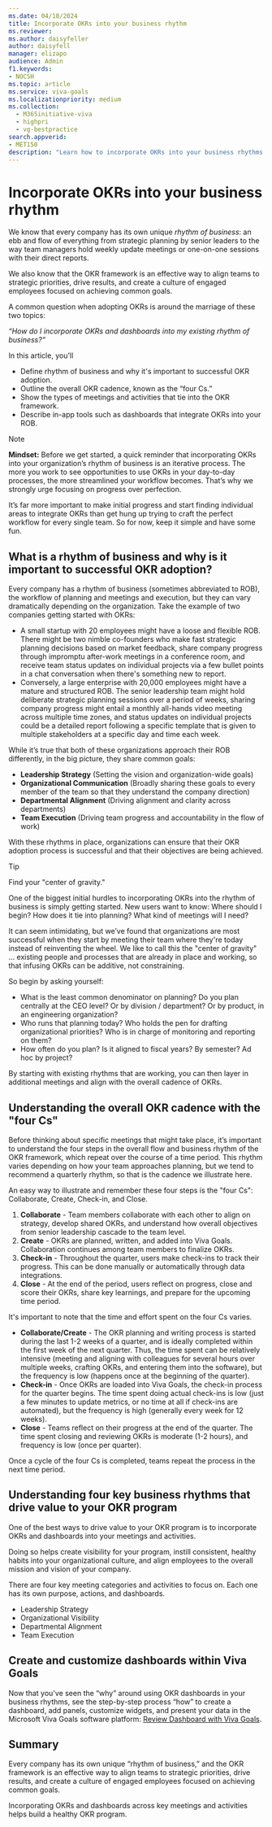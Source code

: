 ```yaml
---
ms.date: 04/18/2024
title: Incorporate OKRs into your business rhythm
ms.reviewer: 
ms.author: daisyfeller
author: daisyfell
manager: elizapo
audience: Admin
f1.keywords:
- NOCSH
ms.topic: article
ms.service: viva-goals
ms.localizationpriority: medium
ms.collection:
  - M365initiative-viva
  - highpri
  - vg-bestpractice
search.appverid:
- MET150
description: "Learn how to incorporate OKRs into your business rhythms for a healthy OKR program."
---
```


# Incorporate OKRs into your business rhythm

We know that every company has its own unique *rhythm of business*: an ebb and flow of everything from strategic planning by senior leaders to the way team managers hold weekly update meetings or one-on-one sessions with their direct reports.

We also know that the OKR framework is an effective way to align teams to strategic priorities, drive results, and create a culture of engaged employees focused on achieving common goals.

A common question when adopting OKRs is around the marriage of these two topics:

*“How do I incorporate OKRs and dashboards into my existing rhythm of business?”*

In this article, you'll

- Define rhythm of business and why it's important to successful OKR adoption.
- Outline the overall OKR cadence, known as the “four Cs.”
- Show the types of meetings and activities that tie into the OKR framework.
- Describe in-app tools such as dashboards that integrate OKRs into your ROB.

> [!NOTE]
> **Mindset:** Before we get started, a quick reminder that incorporating OKRs into your organization’s rhythm of business is an iterative process. The more you work to see opportunities to use OKRs in your day-to-day processes, the more streamlined your workflow becomes. That’s why we strongly urge focusing on progress over perfection.
>
> It’s far more important to make initial progress and start finding individual areas to integrate OKRs than get hung up trying to craft the perfect workflow for every single team. So for now, keep it simple and have some fun.

## What is a rhythm of business and why is it important to successful OKR adoption?

Every company has a rhythm of business (sometimes abbreviated to ROB), the workflow of planning and meetings and execution, but they can vary dramatically depending on the organization. Take the example of two companies getting started with OKRs:

- A small startup with 20 employees might have a loose and flexible ROB. There might be two nimble co-founders who make fast strategic planning decisions based on market feedback, share company progress through impromptu after-work meetings in a conference room, and receive team status updates on individual projects via a few bullet points in a chat conversation when there's something new to report.
- Conversely, a large enterprise with 20,000 employees might have a mature and structured ROB. The senior leadership team might hold deliberate strategic planning sessions over a period of weeks, sharing company progress might entail a monthly all-hands video meeting across multiple time zones, and status updates on individual projects could be a detailed report following a specific template that is given to multiple stakeholders at a specific day and time each week.

While it’s true that both of these organizations approach their ROB differently, in the big picture, they share common goals:

- **Leadership Strategy** (Setting the vision and organization-wide goals)
- **Organizational Communication** (Broadly sharing these goals to every member of the team so that they understand the company direction)
- **Departmental Alignment** (Driving alignment and clarity across departments)
- **Team Execution** (Driving team progress and accountability in the flow of work)

With these rhythms in place, organizations can ensure that their OKR adoption process is successful and that their objectives are being achieved.

> [!TIP]
> Find your "center of gravity."

One of the biggest initial hurdles to incorporating OKRs into the rhythm of business is simply getting started. New users want to know: Where should I begin? How does it tie into planning? What kind of meetings will I need?

It can seem intimidating, but we’ve found that organizations are most successful when they start by meeting their team where they're today instead of reinventing the wheel. We like to call this the "center of gravity" ... existing people and processes that are already in place and working, so that infusing OKRs can be additive, not constraining.

So begin by asking yourself:

- What is the least common denominator on planning? Do you plan centrally at the CEO level? Or by division / department? Or by product, in an engineering organization?  
- Who runs that planning today? Who holds the pen for drafting organizational priorities? Who is in charge of monitoring and reporting on them?  
- How often do you plan? Is it aligned to fiscal years? By semester? Ad hoc by project?

By starting with existing rhythms that are working, you can then layer in additional meetings and align with the overall cadence of OKRs.

## Understanding the overall OKR cadence with the "four Cs"

Before thinking about specific meetings that might take place, it’s important to understand the four steps in the overall flow and business rhythm of the OKR framework, which repeat over the course of a time period. This rhythm varies depending on how your team approaches planning, but we tend to recommend a quarterly rhythm, so that is the cadence we illustrate here.  

An easy way to illustrate and remember these four steps is the "four Cs": Collaborate, Create, Check-in, and Close.

1. **Collaborate** - Team members collaborate with each other to align on strategy, develop shared OKRs, and understand how overall objectives from senior leadership cascade to the team level.
1. **Create** - OKRs are planned, written, and added into Viva Goals. Collaboration continues among team members to finalize OKRs.
1. **Check-in** - Throughout the quarter, users make check-ins to track their progress. This can be done manually or automatically through data integrations.
1. **Close** - At the end of the period, users reflect on progress, close and score their OKRs, share key learnings, and prepare for the upcoming time period.

It's important to note that the time and effort spent on the four Cs varies.

- **Collaborate/Create** - The OKR planning and writing process is started during the last 1-2 weeks of a quarter, and is ideally completed within the first week of the next quarter. Thus, the time spent can be relatively intensive (meeting and aligning with colleagues for several hours over multiple weeks, crafting OKRs, and entering them into the software), but the frequency is low (happens once at the beginning of the quarter).
- **Check-in** - Once OKRs are loaded into Viva Goals, the check-in process for the quarter begins. The time spent doing actual check-ins is low (just a few minutes to update metrics, or no time at all if check-ins are automated), but the frequency is high (generally every week for 12 weeks).
- **Close** - Teams reflect on their progress at the end of the quarter. The time spent closing and reviewing OKRs is moderate (1-2 hours), and frequency is low (once per quarter).

Once a cycle of the four Cs is completed, teams repeat the process in the next time period.

## Understanding four key business rhythms that drive value to your OKR program

One of the best ways to drive value to your OKR program is to incorporate OKRs and dashboards into your meetings and activities.

Doing so helps create visibility for your program, instill consistent, healthy habits into your organizational culture, and align employees to the overall mission and vision of your company.

There are four key meeting categories and activities to focus on. Each one has its own purpose, actions, and dashboards.

- Leadership Strategy
- Organizational Visibility
- Departmental Alignment
- Team Execution

## Create and customize dashboards within Viva Goals

Now that you've seen the “why” around using OKR dashboards in your business rhythms, see the step-by-step process “how” to create a dashboard, add panels, customize widgets, and present your data in the Microsoft Viva Goals software platform: [Review Dashboard with Viva Goals](https://support.microsoft.com/en-us/topic/review-dashboard-with-viva-goals-d195c526-1b6b-45e1-82fd-8daa21dd84a4).

## Summary

Every company has its own unique “rhythm of business,” and the OKR framework is an effective way to align teams to strategic priorities, drive results, and create a culture of engaged employees focused on achieving common goals.  

Incorporating OKRs and dashboards across key meetings and activities helps build a healthy OKR program.
